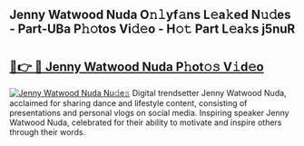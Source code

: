## Jenny Watwood Nuda O𝚗𝚕yf𝚊ns L𝚎a𝚔ed N𝚞𝚍es - Part-UBa P𝚑𝚘tos Vi𝚍𝚎o - H𝚘𝚝 Part L𝚎a𝚔s j5nuR

# <h2><a href="http://kf4z75.oniu.top/?m=Jenny+Watwood+Nuda">🔗👉 🔴 Jenny Watwood Nuda P𝚑ot𝚘𝚜 V𝚒d𝚎o</a></h2>

[![Jenny Watwood Nuda Nu𝚍e𝚜](https://i.imgur.com/0qMVB7G.gif)](http://kf4z75.oniu.top/?m=Jenny+Watwood+Nuda)
Digital trendsetter Jenny Watwood Nuda, acclaimed for sharing dance and lifestyle content, consisting of presentations and personal vlogs on social media. Inspiring speaker Jenny Watwood Nuda, celebrated for their ability to motivate and inspire others through their words.  
